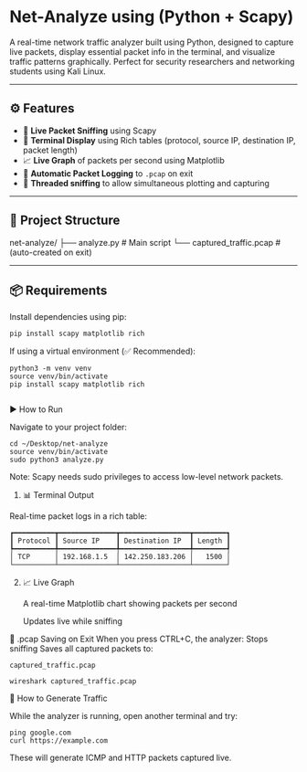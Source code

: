 # Net-Analyze using (Python + Scapy)


A real-time network traffic analyzer built using Python, designed to capture live packets, display essential packet info in the terminal, and visualize traffic patterns graphically. Perfect for security researchers and networking students using Kali Linux.

---

## ⚙️ Features

- 📡 **Live Packet Sniffing** using Scapy
- 🎨 **Terminal Display** using Rich tables (protocol, source IP, destination IP, packet length)
- 📈 **Live Graph** of packets per second using Matplotlib
- 💾 **Automatic Packet Logging** to `.pcap` on exit
- 🧵 **Threaded sniffing** to allow simultaneous plotting and capturing

---

## 📁 Project Structure

net-analyze/
├── analyze.py # Main script
└── captured_traffic.pcap # (auto-created on exit)


---

## 📦 Requirements

Install dependencies using pip:

```bash
pip install scapy matplotlib rich

```
If using a virtual environment (✅ Recommended):
```
python3 -m venv venv
source venv/bin/activate
pip install scapy matplotlib rich


```

▶️ How to Run

Navigate to your project folder:
```
cd ~/Desktop/net-analyze
source venv/bin/activate
sudo python3 analyze.py
```
Note: Scapy needs sudo privileges to access low-level network packets.

1. 📊 Terminal Output

Real-time packet logs in a rich table:
```
┏━━━━━━━━━━┳━━━━━━━━━━━━━━┳━━━━━━━━━━━━━━━━━┳━━━━━━━━┓
┃ Protocol ┃ Source IP    ┃ Destination IP  ┃ Length ┃
┡━━━━━━━━━━╇━━━━━━━━━━━━━━╇━━━━━━━━━━━━━━━━━╇━━━━━━━━┩
│ TCP      │ 192.168.1.5  │ 142.250.183.206 │   1500 │
└──────────┴──────────────┴─────────────────┴────────┘
```
2. 📈 Live Graph

    A real-time Matplotlib chart showing packets per second

    Updates live while sniffing

💾 .pcap Saving on Exit
When you press CTRL+C, the analyzer:
Stops sniffing
Saves all captured packets to:
```
captured_traffic.pcap

wireshark captured_traffic.pcap
```
🧪 How to Generate Traffic

While the analyzer is running, open another terminal and try:
```
ping google.com
curl https://example.com
```
These will generate ICMP and HTTP packets captured live.

